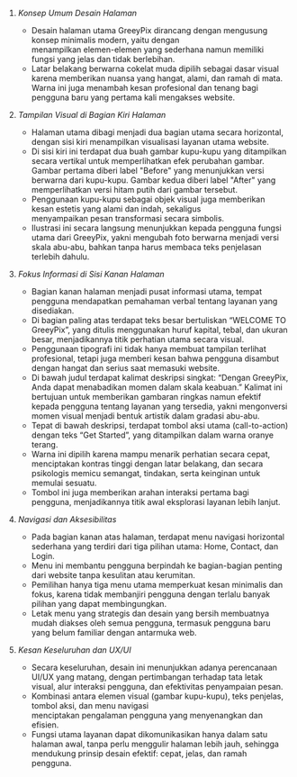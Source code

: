 

1. *Konsep Umum Desain Halaman*
    - Desain halaman utama GreeyPix dirancang dengan mengusung konsep minimalis modern, yaitu dengan  
      menampilkan elemen-elemen yang sederhana namun memiliki fungsi yang jelas dan tidak berlebihan. 
    - Latar belakang berwarna cokelat muda dipilih sebagai dasar visual karena memberikan nuansa yang hangat, 
      alami, dan ramah di mata. Warna ini juga menambah kesan profesional dan tenang bagi pengguna baru yang 
      pertama kali mengakses website.

2. *Tampilan Visual di Bagian Kiri Halaman*
    - Halaman utama dibagi menjadi dua bagian utama secara horizontal, dengan sisi kiri menampilkan visualisasi 
      layanan utama website.
    - Di sisi kiri ini terdapat dua buah gambar kupu-kupu yang ditampilkan secara vertikal untuk memperlihatkan 
      efek perubahan gambar.
        Gambar pertama diberi label "Before" yang menunjukkan versi berwarna dari kupu-kupu.
        Gambar kedua diberi label "After" yang memperlihatkan versi hitam putih dari gambar tersebut.
    - Penggunaan kupu-kupu sebagai objek visual juga memberikan kesan estetis yang alami dan indah, sekaligus   
      menyampaikan pesan transformasi secara simbolis.
    - Ilustrasi ini secara langsung menunjukkan kepada pengguna fungsi utama dari GreeyPix, yakni mengubah foto 
      berwarna menjadi versi skala abu-abu, bahkan tanpa harus membaca teks penjelasan terlebih dahulu.

3. *Fokus Informasi di Sisi Kanan Halaman*
    - Bagian kanan halaman menjadi pusat informasi utama, tempat pengguna mendapatkan pemahaman verbal tentang 
      layanan yang disediakan.
    - Di bagian paling atas terdapat teks besar bertuliskan “WELCOME TO GreeyPix”, yang ditulis menggunakan 
      huruf kapital, tebal, dan ukuran besar, menjadikannya titik perhatian utama secara visual.
    - Penggunaan tipografi ini tidak hanya membuat tampilan terlihat profesional, tetapi juga memberi kesan 
      bahwa pengguna disambut dengan hangat dan serius saat memasuki website.
    - Di bawah judul terdapat kalimat deskripsi singkat:
        “Dengan GreeyPix, Anda dapat menabadikan momen dalam skala keabuan.”
        Kalimat ini bertujuan untuk memberikan gambaran ringkas namun efektif kepada pengguna tentang layanan 
        yang tersedia, yakni mengonversi momen visual menjadi bentuk artistik dalam gradasi abu-abu.
    - Tepat di bawah deskripsi, terdapat tombol aksi utama (call-to-action) dengan teks “Get Started”, yang 
      ditampilkan dalam warna oranye terang.
    - Warna ini dipilih karena mampu menarik perhatian secara cepat, menciptakan kontras tinggi dengan latar 
      belakang, dan secara psikologis memicu semangat, tindakan, serta keinginan untuk memulai sesuatu.
    - Tombol ini juga memberikan arahan interaksi pertama bagi pengguna, menjadikannya titik awal eksplorasi 
      layanan lebih lanjut.

4. *Navigasi dan Aksesibilitas*
    - Pada bagian kanan atas halaman, terdapat menu navigasi horizontal sederhana yang terdiri dari tiga 
      pilihan utama: Home, Contact, dan Login.
    - Menu ini membantu pengguna berpindah ke bagian-bagian penting dari website tanpa kesulitan atau kerumitan.
    - Pemilihan hanya tiga menu utama memperkuat kesan minimalis dan fokus, karena tidak membanjiri pengguna 
      dengan terlalu banyak pilihan yang dapat membingungkan.
    - Letak menu yang strategis dan desain yang bersih membuatnya mudah diakses oleh semua pengguna, termasuk 
      pengguna baru yang belum familiar dengan antarmuka web.

5. *Kesan Keseluruhan dan UX/UI*
    - Secara keseluruhan, desain ini menunjukkan adanya perencanaan UI/UX yang matang, dengan pertimbangan 
      terhadap tata letak visual, alur interaksi pengguna, dan efektivitas penyampaian pesan.
    - Kombinasi antara elemen visual (gambar kupu-kupu), teks penjelas, tombol aksi, dan menu navigasi  
      menciptakan pengalaman pengguna yang menyenangkan dan efisien.
    - Fungsi utama layanan dapat dikomunikasikan hanya dalam satu halaman awal, tanpa perlu menggulir halaman 
      lebih jauh, sehingga mendukung prinsip desain efektif: cepat, jelas, dan ramah pengguna.
      





